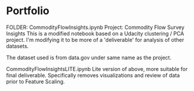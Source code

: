 # Portfolio


FOLDER: 
CommodityFlowInsights.ipynb
Project: Commodity Flow Survey Insights
This is a modified notebook based on a Udacity clustering / PCA project. I'm modifying it to be more of a 'deliverable' for analysis of other datasets.

The dataset used is from data.gov under same name as the project.

CommodityFlowInsightsLITE.ipynb
Lite version of above, more suitable for final deliverable. Specifically removes visualizations and review of data prior to Feature Scaling.

